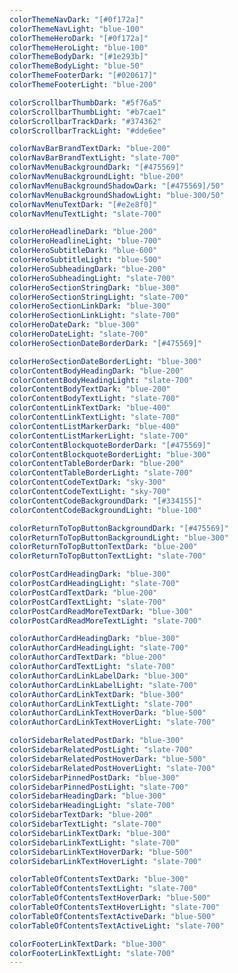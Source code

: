 ```yaml
---
colorThemeNavDark: "[#0f172a]"
colorThemeNavLight: "blue-100"
colorThemeHeroDark: "[#0f172a]"
colorThemeHeroLight: "blue-100"
colorThemeBodyDark: "[#1e293b]"
colorThemeBodyLight: "blue-50"
colorThemeFooterDark: "[#020617]"
colorThemeFooterLight: "blue-200"

colorScrollbarThumbDark: "#5f76a5"
colorScrollbarThumbLight: "#b7cae1"
colorScrollbarTrackDark: "#374362"
colorScrollbarTrackLight: "#dde6ee"

colorNavBarBrandTextDark: "blue-200"
colorNavBarBrandTextLight: "slate-700"
colorNavMenuBackgroundDark: "[#475569]"
colorNavMenuBackgroundLight: "blue-200"
colorNavMenuBackgroundShadowDark: "[#475569]/50"
colorNavMenuBackgroundShadowLight: "blue-300/50"
colorNavMenuTextDark: "[#e2e8f0]"
colorNavMenuTextLight: "slate-700"

colorHeroHeadlineDark: "blue-200"
colorHeroHeadlineLight: "blue-700"
colorHeroSubtitleDark: "blue-600"
colorHeroSubtitleLight: "blue-500"
colorHeroSubheadingDark: "blue-200"
colorHeroSubheadingLight: "slate-700"
colorHeroSectionStringDark: "blue-300"
colorHeroSectionStringLight: "slate-700"
colorHeroSectionLinkDark: "blue-300"
colorHeroSectionLinkLight: "slate-700"
colorHeroDateDark: "blue-300"
colorHeroDateLight: "slate-700"
colorHeroSectionDateBorderDark: "[#475569]"

colorHeroSectionDateBorderLight: "blue-300"
colorContentBodyHeadingDark: "blue-200"
colorContentBodyHeadingLight: "slate-700"
colorContentBodyTextDark: "blue-200"
colorContentBodyTextLight: "slate-700"
colorContentLinkTextDark: "blue-400"
colorContentLinkTextLight: "slate-700"
colorContentListMarkerDark: "blue-400"
colorContentListMarkerLight: "slate-700"
colorContentBlockquoteBorderDark: "[#475569]"
colorContentBlockquoteBorderLight: "blue-300"
colorContentTableBorderDark: "blue-200"
colorContentTableBorderLight: "slate-700"
colorContentCodeTextDark: "sky-300"
colorContentCodeTextLight: "sky-700"
colorContentCodeBackgroundDark: "[#334155]"
colorContentCodeBackgroundLight: "blue-100"

colorReturnToTopButtonBackgroundDark: "[#475569]"
colorReturnToTopButtonBackgroundLight: "blue-300"
colorReturnToTopButtonTextDark: "blue-200"
colorReturnToTopButtonTextLight: "slate-700"

colorPostCardHeadingDark: "blue-300"
colorPostCardHeadingLight: "slate-700"
colorPostCardTextDark: "blue-200"
colorPostCardTextLight: "slate-700"
colorPostCardReadMoreTextDark: "blue-300"
colorPostCardReadMoreTextLight: "slate-700"

colorAuthorCardHeadingDark: "blue-300"
colorAuthorCardHeadingLight: "slate-700"
colorAuthorCardTextDark: "blue-200"
colorAuthorCardTextLight: "slate-700"
colorAuthorCardLinkLabelDark: "blue-300"
colorAuthorCardLinkLabelLight: "slate-700"
colorAuthorCardLinkTextDark: "blue-300"
colorAuthorCardLinkTextLight: "slate-700"
colorAuthorCardLinkTextHoverDark: "blue-500"
colorAuthorCardLinkTextHoverLight: "slate-700"

colorSidebarRelatedPostDark: "blue-300"
colorSidebarRelatedPostLight: "slate-700"
colorSidebarRelatedPostHoverDark: "blue-500"
colorSidebarRelatedPostHoverLight: "slate-700"
colorSidebarPinnedPostDark: "blue-300"
colorSidebarPinnedPostLight: "slate-700"
colorSidebarHeadingDark: "blue-300"
colorSidebarHeadingLight: "slate-700"
colorSidebarTextDark: "blue-200"
colorSidebarTextLight: "slate-700"
colorSidebarLinkTextDark: "blue-300"
colorSidebarLinkTextLight: "slate-700"
colorSidebarLinkTextHoverDark: "blue-500"
colorSidebarLinkTextHoverLight: "slate-700"

colorTableOfContentsTextDark: "blue-300"
colorTableOfContentsTextLight: "slate-700"
colorTableOfContentsTextHoverDark: "blue-500"
colorTableOfContentsTextHoverLight: "slate-700"
colorTableOfContentsTextActiveDark: "blue-500"
colorTableOfContentsTextActiveLight: "slate-700"

colorFooterLinkTextDark: "blue-300"
colorFooterLinkTextLight: "slate-700"
---
```

